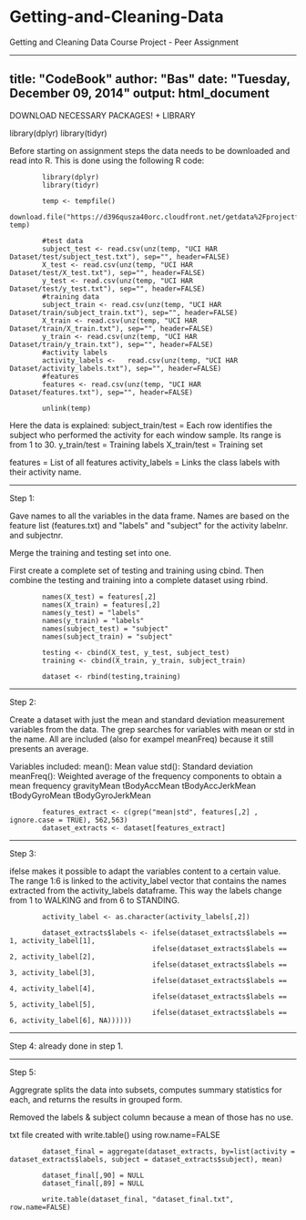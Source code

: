 Getting-and-Cleaning-Data
=========================

Getting and Cleaning Data Course Project - Peer Assignment

---
title: "CodeBook"
author: "Bas"
date: "Tuesday, December 09, 2014"
output: html_document
---

DOWNLOAD NECESSARY PACKAGES! + LIBRARY

library(dplyr)
library(tidyr)

Before starting on assignment steps the data needs to be downloaded and read into R. This is done using the following R code:

```{r}
        library(dplyr)
        library(tidyr)
        
        temp <- tempfile()
        download.file("https://d396qusza40orc.cloudfront.net/getdata%2Fprojectfiles%2FUCI%20HAR%20Dataset.zip", temp)
        
        #test data
        subject_test <- read.csv(unz(temp, "UCI HAR Dataset/test/subject_test.txt"), sep="", header=FALSE)
        X_test <- read.csv(unz(temp, "UCI HAR Dataset/test/X_test.txt"), sep="", header=FALSE)
        y_test <- read.csv(unz(temp, "UCI HAR Dataset/test/y_test.txt"), sep="", header=FALSE)
        #training data
        subject_train <- read.csv(unz(temp, "UCI HAR Dataset/train/subject_train.txt"), sep="", header=FALSE)
        X_train <- read.csv(unz(temp, "UCI HAR Dataset/train/X_train.txt"), sep="", header=FALSE)
        y_train <- read.csv(unz(temp, "UCI HAR Dataset/train/y_train.txt"), sep="", header=FALSE)
        #activity labels
        activity_labels <-   read.csv(unz(temp, "UCI HAR Dataset/activity_labels.txt"), sep="", header=FALSE)
        #features        
        features <- read.csv(unz(temp, "UCI HAR Dataset/features.txt"), sep="", header=FALSE)
        
        unlink(temp)
```

Here the data is explained:
subject_train/test = Each row identifies the subject who performed the activity for each window sample. Its range is from 1 to 30.
y_train/test = Training labels
X_train/test = Training set

features = List of all features
activity_labels = Links the class labels with their activity name.

-------------------------------------------------------------------------------------------------

Step 1: 

Gave names to all the variables in the data frame. Names are based on the feature list (features.txt) and "labels" and "subject" for the activity labelnr. and subjectnr.

Merge the training and testing set into one. 

First create a complete set of testing and training using cbind. Then combine the testing and training into a complete dataset using rbind.

```{r}
        names(X_test) = features[,2]
        names(X_train) = features[,2]
        names(y_test) = "labels"
        names(y_train) = "labels"
        names(subject_test) = "subject"
        names(subject_train) = "subject"
        
        testing <- cbind(X_test, y_test, subject_test)
        training <- cbind(X_train, y_train, subject_train) 
        
        dataset <- rbind(testing,training)
```

------------------------------------------------------------------------------------------------

Step 2:

Create a dataset with just the mean and standard deviation measurement variables from the data. The grep searches for variables with mean or std in the name. All are included (also for exampel meanFreq) because it still presents an average.

Variables included:
mean(): Mean value
std(): Standard deviation
meanFreq(): Weighted average of the frequency components to obtain a mean frequency
gravityMean
tBodyAccMean
tBodyAccJerkMean
tBodyGyroMean
tBodyGyroJerkMean

```{r}
        features_extract <- c(grep("mean|std", features[,2] , ignore.case = TRUE), 562,563)
        dataset_extracts <- dataset[features_extract]
```


-----------------------------------------------------------------------------------------------

Step 3:

ifelse makes it possible to adapt the variables content to a certain value. The range 1:6 is linked to the activity_label vector that contains the names extracted from the activity_labels dataframe. 
This way the labels change from 1 to WALKING and from 6 to STANDING. 

```{r}
        activity_label <- as.character(activity_labels[,2])
        
        dataset_extracts$labels <- ifelse(dataset_extracts$labels == 1, activity_label[1],
                                   ifelse(dataset_extracts$labels == 2, activity_label[2],
                                   ifelse(dataset_extracts$labels == 3, activity_label[3],
                                   ifelse(dataset_extracts$labels == 4, activity_label[4],      
                                   ifelse(dataset_extracts$labels == 5, activity_label[5],
                                   ifelse(dataset_extracts$labels == 6, activity_label[6], NA))))))
```

----------------------------------------------------------------------------------------------

Step 4: already done in step 1.

----------------------------------------------------------------------------------------------

Step 5:

Aggregrate splits the data into subsets, computes summary statistics for each, and returns the results in grouped form.

Removed the labels & subject column because a mean of those has no use.

txt file created with write.table() using row.name=FALSE

```{r}
        dataset_final = aggregate(dataset_extracts, by=list(activity = dataset_extracts$labels, subject = dataset_extracts$subject), mean)
        
        dataset_final[,90] = NULL
        dataset_final[,89] = NULL
        
        write.table(dataset_final, "dataset_final.txt", row.name=FALSE)
```

